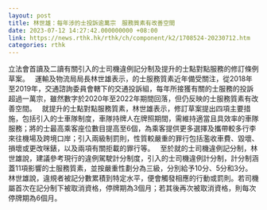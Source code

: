 ```yaml
---
layout: post
title: 林世雄：每年涉的士投訴逾萬宗　服務質素有改善空間
date: 2023-07-12 14:27:42.000000000 +08:00
link: https://news.rthk.hk/rthk/ch/component/k2/1708524-20230712.htm
categories: rthk
---
```


立法會首讀及二讀有關引入的士司機違例記分制及提升的士點對點服務的修訂條例草案。
 
運輸及物流局局長林世雄表示，的士服務質素近年備受關注，從2018年至2019年，交通諮詢委員會轄下的交通投訴組，每年所接獲有關的士服務的投訴超過一萬宗，雖然數字於2020年至2022年期間回落，但仍反映的士服務質素有改善空間。
 
就提升的士點對點服務質素，林世雄表示，修訂草案提出四項主要措施，包括引入的士車隊制度，車隊持牌人在牌照期間，需維持適當且具效率的車隊服務；將的士最高乘客座位數目提高至6個，為乘客提供更多選擇及攜帶較多行李來往機場及跨境口岸；引入兩級制罰則，性質較嚴重的罪行包括濫收車費、毀壞、損壞或更改咪錶，以及兩項有關拒載的罪行等。
 
至於就的士司機違例記分制，林世雄說，建議參考現行的違例駕駛計分制度，引入的士司機違例計分制，計分制涵蓋11項影響的士服務質素，並按嚴重性劃分為三級，分別給予10分、5分和3分。林世雄說，違規者被記分數累積到特定水平，便會觸發相應的行動或罰則。若司機屬首次在記分制下被取消資格，停牌期為3個月；若其後再次被取消資格，則每次停牌期為6個月。
